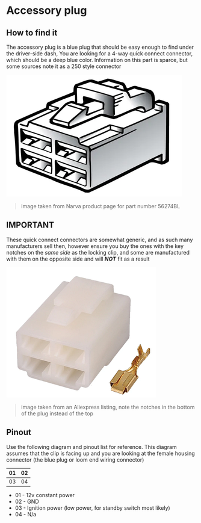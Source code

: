 # Accessory plug

## How to find it
The accessory plug is a blue plug that should be easy enough to find under the driver-side dash, You are looking for a 4-way quick connect connector, which should be a deep blue color. Information on this part is sparce, but some sources note it as a 250 style connector

![Narva plug image (from website)](./narva-plug.png)

> image taken from Narva product page for part number 56274BL

## IMPORTANT
These quick connect connectors are somewhat generic, and as such many manufacturers sell then, however ensure you buy the ones with the key notches on the *same side* as the locking clip, and some are manufactured with them on the opposite side and will ***NOT*** fit as a result

![alt text](./incorrect-plug.png)

> image taken from an Aliexpress listing, note the notches in the bottom of the plug instead of the top

## Pinout
Use the following diagram and pinout list for reference. This diagram assumes that the clip is facing up and you are looking at the female housing connector (the blue plug or loom end wiring connector)

| 01 | 02 |
| --- | --- |
| 03 | 04 |

- 01 - 12v constant power
- 02 - GND
- 03 - Ignition power (low power, for standby switch most likely)
- 04 - N/a